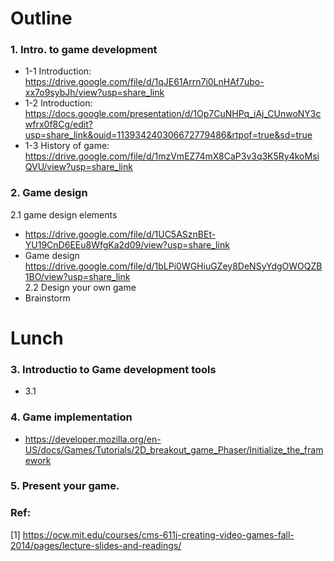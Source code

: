 # Outline
### 1. Intro. to game development
   - 1-1 Introduction: https://drive.google.com/file/d/1qJE61Arrn7i0LnHAf7ubo-xx7o9sybJh/view?usp=share_link
   - 1-2 Introduction: https://docs.google.com/presentation/d/1Op7CuNHPq_iAj_CUnwoNY3cwfrx0f8Cg/edit?usp=share_link&ouid=113934240306672779486&rtpof=true&sd=true
   - 1-3 History of game: https://drive.google.com/file/d/1mzVmEZ74mX8CaP3v3q3K5Ry4koMsiQVU/view?usp=share_link <br/>
   
### 2. Game design <br/>
 2.1 game design elements 
 - https://drive.google.com/file/d/1UC5ASznBEt-YU19CnD6EEu8WfgKa2d09/view?usp=share_link
 - Game design https://drive.google.com/file/d/1bLPi0WGHiuGZey8DeNSyYdgOWOQZB1BO/view?usp=share_link </br>
 2.2 Design your own game <br/>
 - Brainstorm
 
# Lunch

### 3. Introductio to Game development tools <br/>
   - 3.1 

### 4. Game implementation
   - https://developer.mozilla.org/en-US/docs/Games/Tutorials/2D_breakout_game_Phaser/Initialize_the_framework

### 5. Present your game.

### Ref:
[1] https://ocw.mit.edu/courses/cms-611j-creating-video-games-fall-2014/pages/lecture-slides-and-readings/
